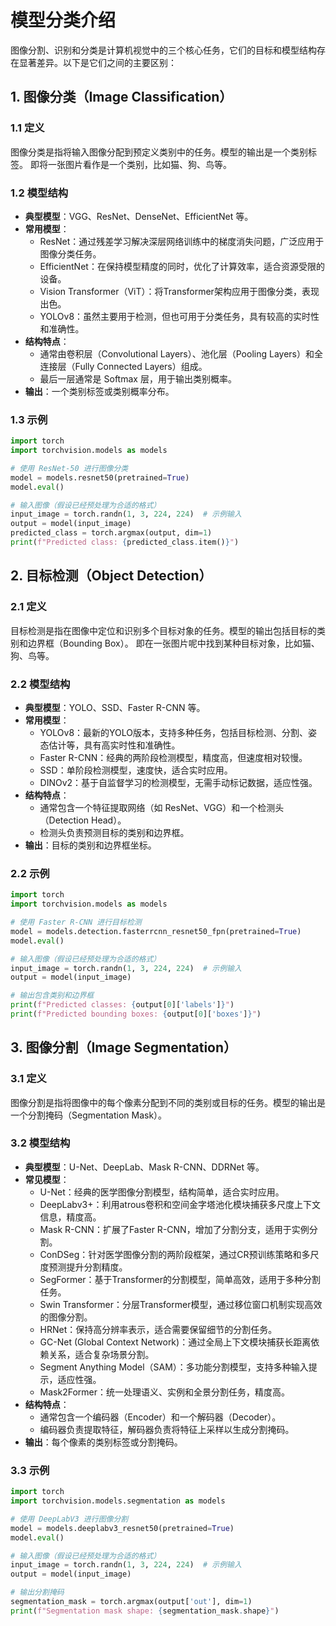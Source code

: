 # 模型分类介绍

图像分割、识别和分类是计算机视觉中的三个核心任务，它们的目标和模型结构存在显著差异。以下是它们之间的主要区别：

## **1. 图像分类（Image Classification）**

### **1.1 定义**

图像分类是指将输入图像分配到预定义类别中的任务。模型的输出是一个类别标签。
即将一张图片看作是一个类别，比如猫、狗、鸟等。

### **1.2 模型结构**

- **典型模型**：VGG、ResNet、DenseNet、EfficientNet 等。
- **常用模型**：
  - ResNet：通过残差学习解决深层网络训练中的梯度消失问题，广泛应用于图像分类任务。
  - EfficientNet：在保持模型精度的同时，优化了计算效率，适合资源受限的设备。
  - Vision Transformer（ViT）：将Transformer架构应用于图像分类，表现出色。
  - YOLOv8：虽然主要用于检测，但也可用于分类任务，具有较高的实时性和准确性。
- **结构特点**：
  - 通常由卷积层（Convolutional Layers）、池化层（Pooling Layers）和全连接层（Fully Connected Layers）组成。
  - 最后一层通常是 Softmax 层，用于输出类别概率。
- **输出**：一个类别标签或类别概率分布。

### **1.3 示例**

```python
import torch
import torchvision.models as models

# 使用 ResNet-50 进行图像分类
model = models.resnet50(pretrained=True)
model.eval()

# 输入图像（假设已经预处理为合适的格式）
input_image = torch.randn(1, 3, 224, 224)  # 示例输入
output = model(input_image)
predicted_class = torch.argmax(output, dim=1)
print(f"Predicted class: {predicted_class.item()}")
```

## **2. 目标检测（Object Detection）**

### **2.1 定义**

目标检测是指在图像中定位和识别多个目标对象的任务。模型的输出包括目标的类别和边界框（Bounding Box）。
即在一张图片呢中找到某种目标对象，比如猫、狗、鸟等。

### **2.2 模型结构**

- **典型模型**：YOLO、SSD、Faster R-CNN 等。
- **常用模型**：
  - YOLOv8：最新的YOLO版本，支持多种任务，包括目标检测、分割、姿态估计等，具有高实时性和准确性。
  - Faster R-CNN：经典的两阶段检测模型，精度高，但速度相对较慢。
  - SSD：单阶段检测模型，速度快，适合实时应用。
  - DINOv2：基于自监督学习的检测模型，无需手动标记数据，适应性强。
- **结构特点**：
  - 通常包含一个特征提取网络（如 ResNet、VGG）和一个检测头（Detection Head）。
  - 检测头负责预测目标的类别和边界框。
- **输出**：目标的类别和边界框坐标。

### **2.2 示例**

```python
import torch
import torchvision.models as models

# 使用 Faster R-CNN 进行目标检测
model = models.detection.fasterrcnn_resnet50_fpn(pretrained=True)
model.eval()

# 输入图像（假设已经预处理为合适的格式）
input_image = torch.randn(1, 3, 224, 224)  # 示例输入
output = model(input_image)

# 输出包含类别和边界框
print(f"Predicted classes: {output[0]['labels']}")
print(f"Predicted bounding boxes: {output[0]['boxes']}")
```

## **3. 图像分割（Image Segmentation）**

### **3.1 定义**

图像分割是指将图像中的每个像素分配到不同的类别或目标的任务。模型的输出是一个分割掩码（Segmentation Mask）。

### **3.2 模型结构**

- **典型模型**：U-Net、DeepLab、Mask R-CNN、DDRNet 等。
- **常见模型**：
  - U-Net：经典的医学图像分割模型，结构简单，适合实时应用。
  - DeepLabv3+：利用atrous卷积和空间金字塔池化模块捕获多尺度上下文信息，精度高。
  - Mask R-CNN：扩展了Faster R-CNN，增加了分割分支，适用于实例分割。
  - ConDSeg：针对医学图像分割的两阶段框架，通过CR预训练策略和多尺度预测提升分割精度。
  - SegFormer：基于Transformer的分割模型，简单高效，适用于多种分割任务。
  - Swin Transformer：分层Transformer模型，通过移位窗口机制实现高效的图像分割。
  - HRNet：保持高分辨率表示，适合需要保留细节的分割任务。
  - GC-Net (Global Context Network)：通过全局上下文模块捕获长距离依赖关系，适合复杂场景分割。
  - Segment Anything Model（SAM）：多功能分割模型，支持多种输入提示，适应性强。
  - Mask2Former：统一处理语义、实例和全景分割任务，精度高。
- **结构特点**：
  - 通常包含一个编码器（Encoder）和一个解码器（Decoder）。
  - 编码器负责提取特征，解码器负责将特征上采样以生成分割掩码。
- **输出**：每个像素的类别标签或分割掩码。

### **3.3 示例**

```python
import torch
import torchvision.models.segmentation as models

# 使用 DeepLabV3 进行图像分割
model = models.deeplabv3_resnet50(pretrained=True)
model.eval()

# 输入图像（假设已经预处理为合适的格式）
input_image = torch.randn(1, 3, 224, 224)  # 示例输入
output = model(input_image)

# 输出分割掩码
segmentation_mask = torch.argmax(output['out'], dim=1)
print(f"Segmentation mask shape: {segmentation_mask.shape}")
```
